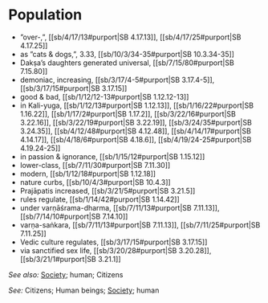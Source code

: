 # Population

* ”over-,”, [[sb/4/17/13#purport|SB 4.17.13]], [[sb/4/17/25#purport|SB 4.17.25]]
* as ”cats & dogs,”, 3.33, [[sb/10/3/34-35#purport|SB 10.3.34-35]]
* Dakṣa’s daughters generated universal, [[sb/7/15/80#purport|SB 7.15.80]]
* demoniac, increasing, [[sb/3/17/4-5#purport|SB 3.17.4-5]], [[sb/3/17/15#purport|SB 3.17.15]]
* good & bad, [[sb/1/12/12-13#purport|SB 1.12.12-13]]
* in Kali-yuga, [[sb/1/12/13#purport|SB 1.12.13]], [[sb/1/16/22#purport|SB 1.16.22]], [[sb/1/17/2#purport|SB 1.17.2]], [[sb/3/22/16#purport|SB 3.22.16]], [[sb/3/22/19#purport|SB 3.22.19]], [[sb/3/24/35#purport|SB 3.24.35]], [[sb/4/12/48#purport|SB 4.12.48]], [[sb/4/14/17#purport|SB 4.14.17]], [[sb/4/18/6#purport|SB 4.18.6]], [[sb/4/19/24-25#purport|SB 4.19.24-25]]
* in passion & ignorance, [[sb/1/15/12#purport|SB 1.15.12]]
* lower-class, [[sb/7/11/30#purport|SB 7.11.30]]
* modern, [[sb/1/12/18#purport|SB 1.12.18]]
* nature curbs, [[sb/10/4/3#purport|SB 10.4.3]]
* Prajāpatis increased, [[sb/3/21/5#purport|SB 3.21.5]]
* rules regulate, [[sb/1/14/42#purport|SB 1.14.42]]
* under varṇāśrama-dharma, [[sb/7/11/13#purport|SB 7.11.13]], [[sb/7/14/10#purport|SB 7.14.10]]
* varṇa-saṅkara, [[sb/7/11/13#purport|SB 7.11.13]], [[sb/7/11/25#purport|SB 7.11.25]]
* Vedic culture regulates, [[sb/3/17/15#purport|SB 3.17.15]]
* via sanctified sex life, [[sb/3/20/28#purport|SB 3.20.28]], [[sb/3/21/1#purport|SB 3.21.1]]

*See also:* [Society](entries/society.md); human; Citizens

*See:* Citizens; Human beings; [Society](entries/society.md); human
